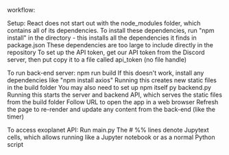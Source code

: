 workflow:

Setup:
React does not start out with the node_modules folder, which contains all of its dependencies.
    To install these dependencies, run "npm install" in the directory - this installs all the dependencies it finds in package.json
    These dependencies are too large to include directly in the repository
To set up the API token, get our API token from the Discord server, then put copy it to a file called api_token (no file handle)

To run back-end server:
npm run build
    If this doesn't work, install any dependencies like "npm install axios"
    Running this creates new static files in the build folder
    You may also need to set up npm itself
py backend.py
    Running this starts the server and backend API, which serves the static files from the build folder
Follow URL to open the app in a web browser
    Refresh the page to re-render and update any content from the back-end (like the timer)

To access exoplanet API:
Run main.py
    The # %% lines denote Jupytext cells, which allows running like a Jupyter notebook or as a normal Python script

